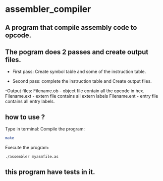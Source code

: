 # assembler_compiler

## A program that compile assembly code to opcode.

## The pogram does 2 passes and create output files.
- First pass:
Create symbol table and some of the instruction table.

- Second pass: complete the instruction table and
Create output files.

-Output files:
Filename.ob - object file contain all the opcode in hex.
Filename.ext - extern file contains all extern labels
Filename.ent - entry file contains all entry labels.

## how to use ?
Type in terminal:
Compile the program:
```sh
make
```
Execute the program:
```sh
./assembler myasmfile.as
```
 ## this program have tests in it.
